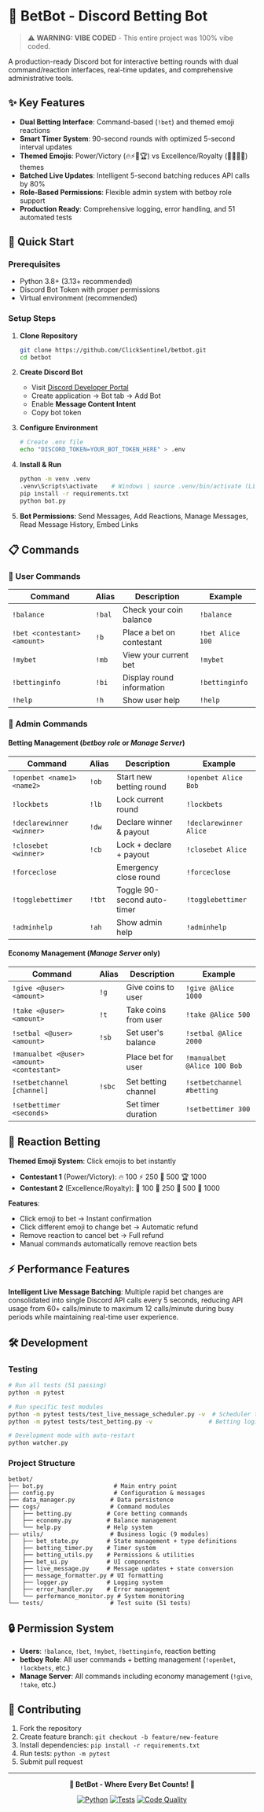 # 🎲 BetBot - Discord Betting Bot

> ⚠️ **WARNING: VIBE CODED** - This entire project was 100% vibe coded.

A production-ready Discord bot for interactive betting rounds with dual command/reaction interfaces, real-time updates, and comprehensive administrative tools.

## ✨ Key Features

- **Dual Betting Interface**: Command-based (`!bet`) and themed emoji reactions
- **Smart Timer System**: 90-second rounds with optimized 5-second interval updates
- **Themed Emojis**: Power/Victory (🔥⚡💪🏆) vs Excellence/Royalty (🌟💎🚀👑) themes
- **Batched Live Updates**: Intelligent 5-second batching reduces API calls by 80%
- **Role-Based Permissions**: Flexible admin system with betboy role support
- **Production Ready**: Comprehensive logging, error handling, and 51 automated tests

## 🚀 Quick Start

### Prerequisites
- Python 3.8+ (3.13+ recommended)
- Discord Bot Token with proper permissions
- Virtual environment (recommended)

### Setup Steps
1. **Clone Repository**
   ```bash
   git clone https://github.com/ClickSentinel/betbot.git
   cd betbot
   ```

2. **Create Discord Bot**
   - Visit [Discord Developer Portal](https://discord.com/developers/applications)
   - Create application → Bot tab → Add Bot
   - Enable **Message Content Intent**
   - Copy bot token

3. **Configure Environment**
   ```bash
   # Create .env file
   echo "DISCORD_TOKEN=YOUR_BOT_TOKEN_HERE" > .env
   ```

4. **Install & Run**
   ```bash
   python -m venv .venv
   .venv\Scripts\activate    # Windows | source .venv/bin/activate (Linux/macOS)
   pip install -r requirements.txt
   python bot.py
   ```

5. **Bot Permissions**: Send Messages, Add Reactions, Manage Messages, Read Message History, Embed Links

## 📋 Commands

### 👤 User Commands
| Command | Alias | Description | Example |
|---------|-------|-------------|---------|
| `!balance` | `!bal` | Check your coin balance | `!balance` |
| `!bet <contestant> <amount>` | `!b` | Place a bet on contestant | `!bet Alice 100` |
| `!mybet` | `!mb` | View your current bet | `!mybet` |
| `!bettinginfo` | `!bi` | Display round information | `!bettinginfo` |
| `!help` | `!h` | Show user help | `!help` |

### 🔧 Admin Commands

#### Betting Management (*betboy role* or *Manage Server*)
| Command | Alias | Description | Example |
|---------|-------|-------------|---------|
| `!openbet <name1> <name2>` | `!ob` | Start new betting round | `!openbet Alice Bob` |
| `!lockbets` | `!lb` | Lock current round | `!lockbets` |
| `!declarewinner <winner>` | `!dw` | Declare winner & payout | `!declarewinner Alice` |
| `!closebet <winner>` | `!cb` | Lock + declare + payout | `!closebet Alice` |
| `!forceclose` | | Emergency close round | `!forceclose` |
| `!togglebettimer` | `!tbt` | Toggle 90-second auto-timer | `!togglebettimer` |
| `!adminhelp` | `!ah` | Show admin help | `!adminhelp` |

#### Economy Management (*Manage Server* only)
| Command | Alias | Description | Example |
|---------|-------|-------------|---------|
| `!give <@user> <amount>` | `!g` | Give coins to user | `!give @Alice 1000` |
| `!take <@user> <amount>` | `!t` | Take coins from user | `!take @Alice 500` |
| `!setbal <@user> <amount>` | `!sb` | Set user's balance | `!setbal @Alice 2000` |
| `!manualbet <@user> <amount> <contestant>` | | Place bet for user | `!manualbet @Alice 100 Bob` |
| `!setbetchannel [channel]` | `!sbc` | Set betting channel | `!setbetchannel #betting` |
| `!setbettimer <seconds>` | | Set timer duration | `!setbettimer 300` |

## 🎯 Reaction Betting

**Themed Emoji System**: Click emojis to bet instantly
- **Contestant 1** (Power/Victory): 🔥 100 ⚡ 250 💪 500 🏆 1000
- **Contestant 2** (Excellence/Royalty): 🌟 100 💎 250 🚀 500 👑 1000

**Features**:
- Click emoji to bet → Instant confirmation
- Click different emoji to change bet → Automatic refund
- Remove reaction to cancel bet → Full refund
- Manual commands automatically remove reaction bets

## ⚡ Performance Features

**Intelligent Live Message Batching**: Multiple rapid bet changes are consolidated into single Discord API calls every 5 seconds, reducing API usage from 60+ calls/minute to maximum 12 calls/minute during busy periods while maintaining real-time user experience.

## 🛠️ Development

### Testing
```bash
# Run all tests (51 passing)
python -m pytest

# Run specific test modules
python -m pytest tests/test_live_message_scheduler.py -v  # Scheduler tests
python -m pytest tests/test_betting.py -v                # Betting logic tests

# Development mode with auto-restart
python watcher.py
```

### Project Structure
```
betbot/
├── bot.py                    # Main entry point
├── config.py                 # Configuration & messages
├── data_manager.py          # Data persistence
├── cogs/                    # Command modules
│   ├── betting.py          # Core betting commands
│   ├── economy.py          # Balance management
│   └── help.py             # Help system
├── utils/                   # Business logic (9 modules)
│   ├── bet_state.py        # State management + type definitions
│   ├── betting_timer.py    # Timer system
│   ├── betting_utils.py    # Permissions & utilities
│   ├── bet_ui.py           # UI components
│   ├── live_message.py     # Message updates + state conversion
│   ├── message_formatter.py # UI formatting
│   ├── logger.py           # Logging system
│   ├── error_handler.py    # Error management
│   └── performance_monitor.py # System monitoring
└── tests/                   # Test suite (51 tests)
```

## 🔒 Permission System

- **Users**: `!balance`, `!bet`, `!mybet`, `!bettinginfo`, reaction betting
- **betboy Role**: All user commands + betting management (`!openbet`, `!lockbets`, etc.)
- **Manage Server**: All commands including economy management (`!give`, `!take`, etc.)

## 🤝 Contributing

1. Fork the repository
2. Create feature branch: `git checkout -b feature/new-feature`
3. Install dependencies: `pip install -r requirements.txt`
4. Run tests: `python -m pytest`
5. Submit pull request

---

<div align="center">

**🎲 BetBot - Where Every Bet Counts! 🎲**

[![Python](https://img.shields.io/badge/Python-3.8%2B-blue)](https://python.org)
[![Tests](https://img.shields.io/badge/Tests-51%2F51%20Passing-green)](tests/)
[![Code Quality](https://img.shields.io/badge/Vibe%20Coded-100%25-purple)]()

</div>
